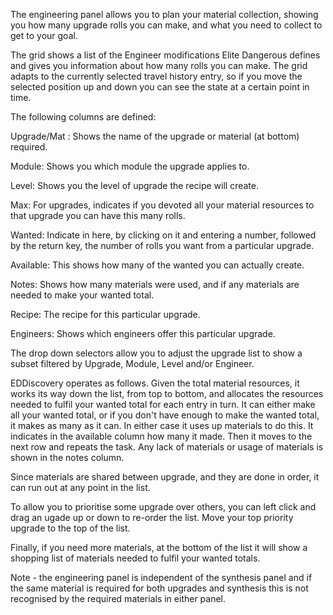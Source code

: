 The engineering panel allows you to plan your material collection, showing you how many upgrade rolls you can make, and what you need to collect to get to your goal.

The grid shows a list of the Engineer modifications Elite Dangerous defines and gives you information about how many rolls you can make. The grid adapts to the currently selected travel history entry, so if you move the selected position up and down you can see the state at a certain point in time.

The following columns are defined:

Upgrade/Mat : Shows the name of the upgrade or material (at bottom) required.

Module: Shows you which module the upgrade applies to.

Level: Shows you the level of upgrade the recipe will create.

Max: For upgrades, indicates if you devoted all your material resources to that upgrade you can have this many rolls.

Wanted: Indicate in here, by clicking on it and entering a number, followed by the return key, the number of rolls you want from a particular upgrade.

Available: This shows how many of the wanted you can actually create.

Notes: Shows how many materials were used, and if any materials are needed to make your wanted total.

Recipe: The recipe for this particular upgrade.

Engineers: Shows which engineers offer this particular upgrade.

The drop down selectors allow you to adjust the upgrade list to show a subset filtered by Upgrade, Module, Level and/or Engineer.

EDDiscovery operates as follows. Given the total material resources, it works its way down the list, from top to bottom, and allocates the resources needed to fulfil your wanted total for each entry in turn. It can either make all your wanted total, or if you don't have enough to make the wanted total, it makes as many as it can. In either case it uses up materials to do this. It indicates in the available column how many it made. Then it moves to the next row and repeats the task. Any lack of materials or usage of materials is shown in the notes column.

Since materials are shared between upgrade, and they are done in order, it can run out at any point in the list.

To allow you to prioritise some upgrade over others, you can left click and drag an ugade up or down to re-order the list. Move your top priority upgrade to the top of the list.

Finally, if you need more materials, at the bottom of the list it will show a shopping list of materials needed to fulfil your wanted totals.

Note - the engineering panel is independent of the synthesis panel and if the same material is required for both upgrades and synthesis this is not recognised by the required materials in either panel.